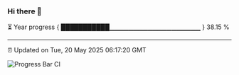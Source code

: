 ### Hi there 👋

⏳ Year progress { ███████████▁▁▁▁▁▁▁▁▁▁▁▁▁▁▁▁▁▁▁ } 38.15 %

---

⏰ Updated on Tue, 20 May 2025 06:17:20 GMT

![Progress Bar CI](https://github.com/Shyam-Makwana/GitHub-Actions-Demo/workflows/Progress%20Bar%20CI/badge.svg)
